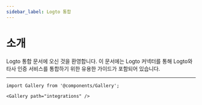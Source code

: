 ```yaml
---
sidebar_label: Logto 통합
---
```


# 소개

Logto 통합 문서에 오신 것을 환영합니다. 이 문서에는 Logto 커넥터를 통해 Logto와 타사 인증 서비스를 통합하기 위한 유용한 가이드가 포함되어 있습니다.

---

```mdx-code-block
import Gallery from '@components/Gallery';

<Gallery path="integrations" />
```
